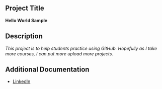 ## Project Title

**Hello World Sample**


## Description

*This project is to help students practice using GitHub. Hopefully as I take more courses, I can put more upload more projects.*


## Additional Documentation

- [LinkedIn](https://www.linkedin.com/in/jacob-robin-33b395207/)
